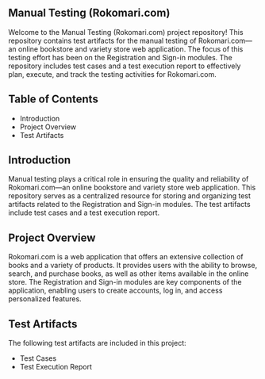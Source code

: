 
## Manual Testing (Rokomari.com)

Welcome to the Manual Testing (Rokomari.com) project repository! This repository contains test artifacts for the manual testing of Rokomari.com—an online bookstore and variety store web application. The focus of this testing effort has been on the Registration and Sign-in modules. The repository includes test cases and a test execution report to effectively plan, execute, and track the testing activities for Rokomari.com.


## Table of Contents

- Introduction
- Project Overview
- Test Artifacts

## Introduction
Manual testing plays a critical role in ensuring the quality and reliability of Rokomari.com—an online bookstore and variety store web application. This repository serves as a centralized resource for storing and organizing test artifacts related to the Registration and Sign-in modules. The test artifacts include test cases and a test execution report.
## Project Overview
Rokomari.com is a web application that offers an extensive collection of books and a variety of products. It provides users with the ability to browse, search, and purchase books, as well as other items available in the online store. The Registration and Sign-in modules are key components of the application, enabling users to create accounts, log in, and access personalized features.
## Test Artifacts
The following test artifacts are included in this project:
- Test Cases
- Test Execution Report


